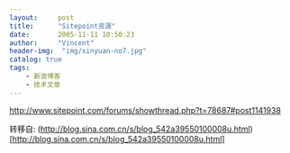 ```yaml
---
layout:     post
title:      "Sitepoint资源"
date:       2005-11-11 10:50:23
author:     "Vincent"
header-img:  "img/xinyuan-no7.jpg"
catalog: true
tags:
    - 新浪博客
    - 技术文章
---
```



http://www.sitepoint.com/forums/showthread.php?t=78687#post1141938





转移自: (http://blog.sina.com.cn/s/blog_542a39550100008u.html)[http://blog.sina.com.cn/s/blog_542a39550100008u.html]